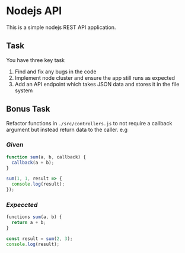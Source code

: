 # Nodejs API

This is a simple nodejs REST API application.

## Task

You have three key task

1. Find and fix any bugs in the code
2. Implement node cluster and ensure the app still runs as expected
3. Add an API endpoint which takes JSON data and stores it in the file system

## Bonus Task

Refactor functions in `./src/controllers.js` to not require a callback argument but instead return data to the caller. e.g

### _Given_

```js
function sum(a, b, callback) {
  callback(a + b);
}

sum(1, 1, result => {
  console.log(result);
});
```

### _Expeccted_

```js
functions sum(a, b) {
  return a + b;
}

const result = sum(2, 3);
console.log(result);
```
